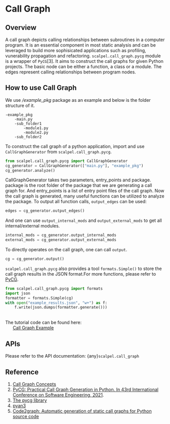 # Call Graph

## Overview
A call graph depicts calling relationships between subroutines in a computer program. It is an essential component in most static analysis and can be leveraged to build more sophisicated applications such as profiling, vunerability propagation and refactoring.
`scalpel.call_graph.pycg` module is a wrapper of `PyCG`[3]. It aims to construct the call graphs for given Python projects. The basic node can be either a function, a class or a module. The edges represent calling relationships between program nodes. 

  
## How to use Call Graph
We use */example_pkg* package as an example and below is the folder structure of it.

```
-example_pkg
    -main.py
    -sub_folder1
        -module1.py
        -module2.py
    -sub_folder2
```
To construct the call graph of a python application, import and use `CallGraphGenerator` from `scalpel.call_graph.pycg`.

```python
from scalpel.call_graph.pycg import CallGraphGenerator
cg_generator = CallGraphGenerator(["main.py"], "example_pkg")
cg_generator.analyze()
```
CallGraphGenerator takes two parameters, entry_points and package. package is the root folder of the package that we are generating a call graph for. And entry_points is a list of entry point files of the call graph.
Now the call graph is generated, many useful functions can be utilized to analyze the package. To output all function calls, `output_edges` can be used:

```python
edges = cg_generator.output_edges()
```
And one can use `output_internal_mods` and `output_external_mods` to get all internal/external modules.
```python
internal_mods = cg_generator.output_internal_mods
external_mods = cg_generator.output_external_mods
```
To directly operates on the call graph, one can call `output`.
```python
cg = cg_generator.output()
```
`scalpel.call_graph.pycg` also provides a tool `formats.Simple()` to store the call graph results in the JSON format.For more functions, please refer to [PyCG](https://pypi.org/project/pycg/).
```python
from scalpel.call_graph.pycg import formats
import json 
formatter = formats.Simple(cg)
with open("example_results.json", "w+") as f:
    f.write(json.dumps(formatter.generate()))
```


\
The tutorial code can be found here:\
&nbsp;&nbsp;&nbsp;&nbsp;&nbsp;&nbsp;[Call Graph Example](../examples/cg_tutorial.py)


## APIs
Please refer to the API documentation: {any}`scalpel.call_graph`


## Reference
1. [Call Graph Concepts](https://en.wikipedia.org/wiki/Call_graph)
2. [PyCG: Practical Call Graph Generation in Python. In 43rd International Conference on Software Engineering, 2021](https://vitsalis.com/papers/pycg.pdf). 
3. [The pycg library ](https://pypi.org/project/pycg/)
4. [pyan3](https://pypi.org/project/pyan3/)
5. [Code2graph: Automatic generation
of static call graphs for Python source code](https://ieeexplore.ieee.org/document/9000043)


